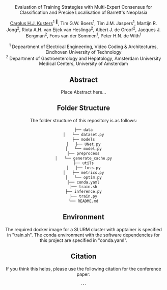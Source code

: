 [//]: # (# Evaluation of Training Strategies with Multi-Expert Consensus for Classification and Precise Localisation of Barrett's Neoplasia)
<div align="center">
</h3>Evaluation of Training Strategies with Multi-Expert Consensus for Classification and Precise Localisation of Barrett's Neoplasia </h3>

[Carolus H.J. Kusters](https://github.com/chjkusters)<sup>1 :email:</sup>, Tim G.W. Boers<sup>1</sup>, Tim J.M. Jaspers<sup>1</sup>, Martijn R. Jong<sup>2</sup>, Rixta A.H. van Eijck van Heslinga<sup>2</sup>, Albert J. de Groof<sup>2</sup>, Jacques J. Bergman<sup>2</sup>, Fons van der Sommen<sup>1</sup>, Peter H.N. de With<sup>1</sup>
 
<sup>1</sup>  Depeartment of Electrical Engineering, Video Coding & Architectures, Eindhoven University of Technology <br /> <sup>2</sup>  Department of Gastroenterology and Hepatology, Amsterdam University Medical Centers, University of Amsterdam

[//]: # (This repository contains the codebases for the following publication:)

[//]: # ( - Carolus H.J. Kusters *et al.* - Evaluation of Training Strategies with Multi-Expert Consensus for Classification and Precise Localisation of Barrett's Neoplasia <br />  *Third Workshop on Cancer Prevention, detection, and intervenTion &#40;CaPTion&#41; - Satellite Event MICCAI 2024*)



[//]: # ( This repository contains the codebases for the following publication:)

[//]: # ( - Carolus H.J. Kusters *et al.* - Evaluation of Training Strategies with Multi-Expert Consensus for Classification and Precise Localisation of Barrett's Neoplasia <br />  *Third Workshop on Cancer Prevention, detection, and intervenTion &#40;CaPTion&#41; - Satellite Event MICCAI 2024*)

## Abstract
Place Abstract here...


## Folder Structure
The folder structure of this repository is as follows:

```bash
├── data
│   └── dataset.py
├── models
│   ├── UNet.py
│   └── model.py
├── preprocess
│   └── generate_cache.py
├── utils
│   ├── loss.py
│   ├── metrics.py
│   └── optim.py
├── conda.yaml
├── train.sh
├── inference.py
├── train.py
└── README.md
```
 
## Environment
The required docker image for a SLURM cluster with apptainer is specified in "train.sh".
The conda environment with the software dependencies for this project are specified in "conda.yaml".


## Citation

If you think this helps, please use the following citation for the conference paper:
```bash
...
```